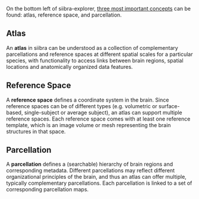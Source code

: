 On the bottom left of siibra-explorer, [three most important concepts](https://siibra-python.readthedocs.io/en/latest/concepts.html) can be found: atlas, reference space, and parcellation.

## Atlas

An **atlas** in siibra can be understood as a collection of complementary parcellations and reference spaces at different spatial scales for a particular species, with functionality to access links between brain regions, spatial locations and anatomically organized data features.

## Reference Space

A **reference space** defines a coordinate system in the brain. Since reference spaces can be of different types (e.g. volumetric or surface-based, single-subject or average subject), an atlas can support multiple reference spaces. Each reference space comes with at least one reference template, which is an image volume or mesh representing the brain structures in that space.

## Parcellation

A **parcellation** defines a (searchable) hierarchy of brain regions and corresponding metadata. Different parcellations may reflect different organizational principles of the brain, and thus an atlas can offer multiple, typically complementary parcellations. Each parcellation is linked to a set of corresponding parcellation maps.
